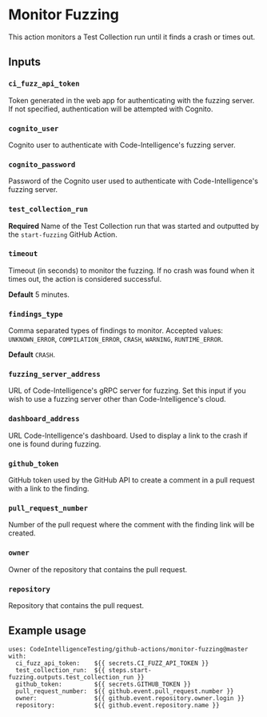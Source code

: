 # Monitor Fuzzing

This action monitors a Test Collection run until it finds a crash or times out.

## Inputs

### `ci_fuzz_api_token`

Token generated in the web app for authenticating with the fuzzing server.
If not specified, authentication will be attempted with Cognito.

### `cognito_user`

Cognito user to authenticate with Code-Intelligence's fuzzing server.

### `cognito_password`

Password of the Cognito user used to authenticate with Code-Intelligence's fuzzing server.

### `test_collection_run`

**Required** Name of the Test Collection run that was started and outputted by the `start-fuzzing` GitHub Action.

### `timeout`

Timeout (in seconds) to monitor the fuzzing. If no crash was found when it times out, the action is considered successful.

**Default** 5 minutes.

### `findings_type`

Comma separated types of findings to monitor. Accepted values: `UNKNOWN_ERROR`, `COMPILATION_ERROR`, `CRASH`, `WARNING`, `RUNTIME_ERROR`.

**Default** `CRASH`.

### `fuzzing_server_address`

URL of Code-Intelligence's gRPC server for fuzzing.
Set this input if you wish to use a fuzzing server other than Code-Intelligence's cloud.

### `dashboard_address`

URL Code-Intelligence's dashboard. Used to display a link to the crash if one is found during fuzzing. 

### `github_token`

GitHub token used by the GitHub API to create a comment in a pull request with a link to the finding.

### `pull_request_number`

Number of the pull request where the comment with the finding link will be created.

### `owner`

Owner of the repository that contains the pull request.

### `repository`

Repository that contains the pull request.

## Example usage

```
uses: CodeIntelligenceTesting/github-actions/monitor-fuzzing@master
with:
  ci_fuzz_api_token:    ${{ secrets.CI_FUZZ_API_TOKEN }}
  test_collection_run:  ${{ steps.start-fuzzing.outputs.test_collection_run }}
  github_token:         ${{ secrets.GITHUB_TOKEN }}
  pull_request_number:  ${{ github.event.pull_request.number }}
  owner:                ${{ github.event.repository.owner.login }}
  repository:           ${{ github.event.repository.name }}
```
